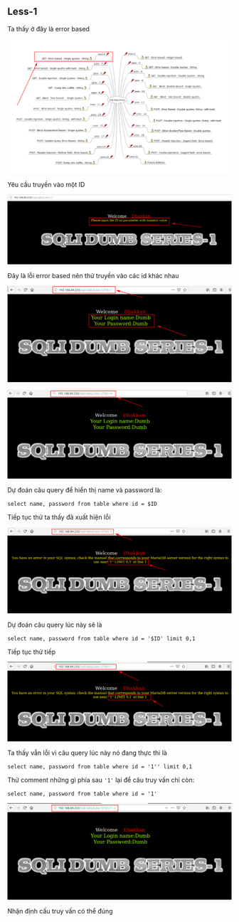 ## Less-1

Ta thấy ở đây là error based

![](../images/sqli-labs/Less-1-5/l11.png)

Yêu cầu truyền vào một ID

![](../images/sqli-labs/Less-1-5/l12.png)

Đây là lỗi error based nên thử truyền vào các id khác nhau

![](../images/sqli-labs/Less-1-5/l13.png)

![](../images/sqli-labs/Less-1-5/l14.png)

Dự đoán câu query để hiển thị name và password là:

```
select name, password from table where id = $ID
```
Tiếp tục thử ta thấy đã xuất hiện lỗi

![](../images/sqli-labs/Less-1-5/l15.png)

Dự đoán câu query lúc này sẽ là

```
select name, password from table where id = '$ID' limit 0,1
```

Tiếp tục thử tiếp

![](../images/sqli-labs/Less-1-5/l16.png)

Ta thấy vẫn lỗi vì câu query lúc này nó đang thực thi là

```
select name, password from table where id = '1'' limit 0,1
```

Thử comment những gì phía sau `'1'` lại để câu truy vấn chỉ còn:

```
select name, password from table where id = '1'
```

![](../images/sqli-labs/Less-1-5/l17.png)

Nhận định cấu truy vấn có thể đúng
